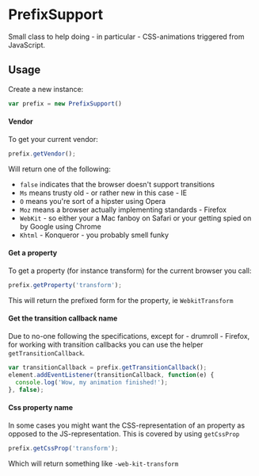 PrefixSupport
==============

Small class to help doing - in particular - CSS-animations triggered from JavaScript.

Usage
-----

Create a new instance:

```javascript
var prefix = new PrefixSupport()
```

#### Vendor
To get your current vendor:

```javascript
prefix.getVendor();
```

Will return one of the following:
* `false` indicates that the browser doesn't support transitions
* `Ms` means trusty old - or rather new in this case - IE
* `O` means you're sort of a hipster using Opera
* `Moz` means a browser actually implementing standards - Firefox
* `WebKit` - so either your a Mac fanboy on Safari or your getting spied on by Google using Chrome
* `Khtml` - Konqueror - you probably smell funky

#### Get a property

To get a property (for instance transform) for the current browser you call:

```javascript
prefix.getProperty('transform');
```

This will return the prefixed form for the property, ie `WebkitTransform`

#### Get the transition callback name

Due to no-one following the specifications, except for - drumroll - Firefox, for working with transition callbacks you can use the helper `getTransitionCallback`.

```javascript
var transitionCallback = prefix.getTransitionCallback();
element.addEventListener(transitionCallback, function(e) {
  console.log('Wow, my animation finished!');
}, false);
```

#### Css property name

In some cases you might want the CSS-representation of an property as opposed to the JS-representation. This is covered by using `getCssProp`

```javascript
prefix.getCssProp('transform');
```

Which will return something like `-web-kit-transform`
